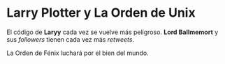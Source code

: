 # Larry Plotter y La Orden de Unix

El código de **Laryy** cada vez se vuelve más peligroso. **Lord Ballmemort** y sus 
*followers* tienen cada vez más *retweets*.

La Orden de Fénix luchará por el bien del mundo.
